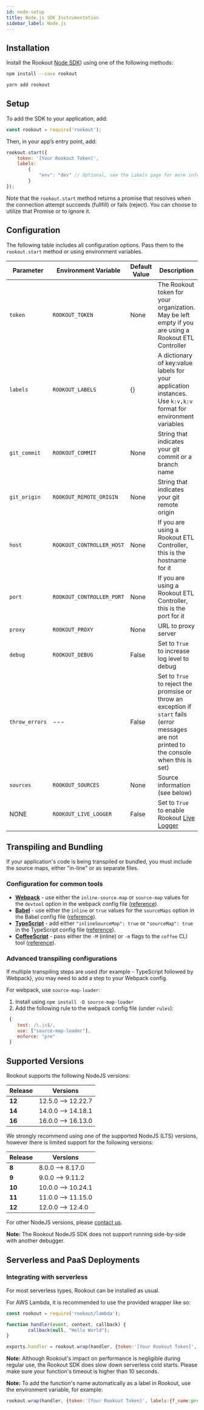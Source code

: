 ```yaml
---
id: node-setup
title: Node.js SDK Instrumentation
sidebar_label: Node.js
---
```


## Installation

Install the Rookout [Node SDK](https://www.npmjs.com/package/rookout)) using one of the following methods:

<!--DOCUSAURUS_CODE_TABS-->

<!--NPM-->

```bash
npm install --save rookout
```

<!--Yarn-->

```bash
yarn add rookout
```

<!--END_DOCUSAURUS_CODE_TABS-->

## Setup

To add the SDK to your application, add:

```javascript
const rookout = require('rookout');
```

Then, in your app’s entry point, add:

```javascript
rookout.start({
    token: '[Your Rookout Token]',
    labels:
        {
            "env": "dev" // Optional, see the Labels page for more info.
        }
});
```
<div class="rookout-org-info"></div>

Note that the `rookout.start` method returns a promise that resolves when the connection attempt succeeds (fullfill) or fails (reject). You can choose to utilize that Promise or to ignore it.

## Configuration

The following table includes all configuration options. Pass them to the `rookout.start` method or using environment variables.

| Parameter | Environment Variable | Default Value | Description |
| --- | --- | --- | --- |
| `token` | `ROOKOUT_TOKEN` | None | The Rookout token for your organization. May be left empty if you are using a Rookout ETL Controller |
| `labels` | `ROOKOUT_LABELS` | {} | A dictionary of key:value labels for your application instances. Use `k:v,k:v` format for environment variables |
| `git_commit` | `ROOKOUT_COMMIT` | None | String that indicates your git commit or a branch name |
| `git_origin` | `ROOKOUT_REMOTE_ORIGIN` | None | String that indicates your git remote origin |
| `host` | `ROOKOUT_CONTROLLER_HOST` | None | If you are using a Rookout ETL Controller, this is the hostname for it |
| `port` | `ROOKOUT_CONTROLLER_PORT` | None | If you are using a Rookout ETL Controller, this is the port for it |
| `proxy` | `ROOKOUT_PROXY` | None | URL to proxy server
| `debug` | `ROOKOUT_DEBUG` | False | Set to `True` to increase log level to debug |
| `throw_errors` | --- | False | Set to `True` to reject the promsise or throw an exception if `start` fails (error messages are not printed to the console when this is set) |
| `sources` | `ROOKOUT_SOURCES` | None | Source information (see below) |
| NONE | `ROOKOUT_LIVE_LOGGER` | False | Set to `True` to enable Rookout [Live Logger](live-logger.md) |

## Transpiling and Bundling

If your application's code is being transpiled or bundled, you must include the source maps, either "in-line" or as separate files.

### Configuration for common tools

- [**Webpack**](https://webpack.js.org/) - use either the `inline-source-map` or `source-map` values for the `devtool` option in the webpack config file ([reference](https://webpack.js.org/configuration/devtool)).
- [**Babel**](https://babeljs.io/) - use either the `inline` or `true` values for the `sourceMaps` option in the Babel config file ([reference](https://babeljs.io/docs/en/options#sourcemaps)).
- [**TypeScript**](https://www.typescriptlang.org/) - add either `"inlineSourceMap": true` or `"sourceMap": true` in the TypeScript config file ([reference](https://www.typescriptlang.org/tsconfig#inlineSourceMap)).
- [**CoffeeScript**](https://coffeescript.org/) - pass either the `-M` (inline) or `-m` flags to the `coffee` CLI tool ([reference](https://coffeescript.org/#usage)).

### Advanced transpiling configurations

If multiple transpiling steps are used (for example - TypeScript followed by Webpack), you may need to add a step to your Webpack config. 

For webpack, use `source-map-loader`:

1. Install using `npm install -D source-map-loader`
2. Add the following rule to the webpack config file (under `rules`):

```js
 {
    test: /\.js$/,
    use: ["source-map-loader"],
    enforce: "pre"
 }
```

## Supported Versions

Rookout supports the following NodeJS versions:

| Release  | Versions           |
| ---      | ---                |
| **12**   | 12.5.0 --> 12.22.7 |
| **14**   | 14.0.0 --> 14.18.1 |
| **16**   | 16.0.0 --> 16.13.0 |

We strongly recommend using one of the supported NodeJS (LTS) versions, however there is limited support for the following versions:

| Release  | Versions           |
| ---      | ---                |
| **8**    | 8.0.0  --> 8.17.0  |
| **9**    | 9.0.0  --> 9.11.2  |
| **10**   | 10.0.0 --> 10.24.1 |
| **11**   | 11.0.0 --> 11.15.0 |
| **12**   | 12.0.0 --> 12.4.0  |

For other NodeJS versions, please [contact us](https://www.rookout.com/company/contact).

**Note:** The Rookout NodeJS SDK does not support running side-by-side with another debugger.

## Serverless and PaaS Deployments

### Integrating with serverless

For most serverless types, Rookout can be installed as usual.

For AWS Lambda, it is recommended to use the provided wrapper like so:

```js
const rookout = require('rookout/lambda');

function handler(event, context, callback) {
        callback(null, "Hello World");
}

exports.handler = rookout.wrap(handler, {token:'[Your Rookout Token]', labels:{env:"dev"}});
```

<div class="rookout-org-info"></div>

**Note:** Although Rookout's impact on performance is negligible during regular use, the Rookout SDK does slow down serverless cold starts. Please make sure your function's timeout is higher than 10 seconds.

**Note:** To add the function's name automatically as a label in Rookout, use the environment variable, for example:
```javascript
rookout.wrap(handler, {token:'[Your Rookout Token]', labels:{f_name:process.env.AWS_LAMBDA_FUNCTION_NAME}})
```

<div class="rookout-org-info"></div>
